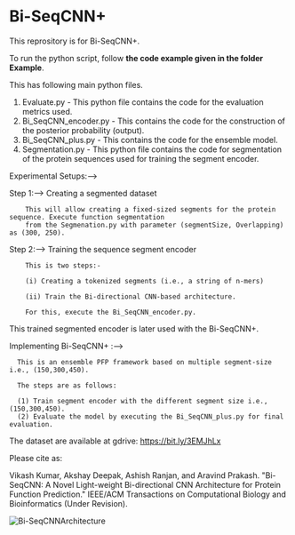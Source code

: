 # Bi-SeqCNN+

This reprository is for Bi-SeqCNN+.

To run the python script, follow **the code example given in the folder Example**.


This has following main python files.


  1. Evaluate.py - This python file contains the code for the evaluation metrics used.
  2. Bi_SeqCNN_encoder.py - This contains the code for the construction of the posterior probability (output).
  3. Bi_SeqCNN_plus.py - This contains the code for the ensemble model.
  4. Segmentation.py - This python file contains the code for segmentation of the protein sequences used for training the segment encoder.


Experimental Setups:-->

Step 1:--> Creating a segmented dataset

        This will allow creating a fixed-sized segments for the protein sequence. Execute function segmentation 
        from the Segmenation.py with parameter (segmentSize, Overlapping) as (300, 250).
        
Step 2:--> Training the sequence segment encoder

        This is two steps:-
        
        (i) Creating a tokenized segments (i.e., a string of n-mers)
        
        (ii) Train the Bi-directional CNN-based architecture.
        
        For this, execute the Bi_SeqCNN_encoder.py.

This trained segmented encoder is later used with the Bi-SeqCNN+.


Implementing Bi-SeqCNN+ :-->


      This is an ensemble PFP framework based on multiple segment-size i.e., (150,300,450).

      The steps are as follows:

      (1) Train segment encoder with the different segment size i.e., (150,300,450).
      (2) Evaluate the model by executing the Bi_SeqCNN_plus.py for final evaluation.


The dataset are available at gdrive: https://bit.ly/3EMJhLx

Please cite as:

Vikash Kumar, Akshay Deepak, Ashish Ranjan, and Aravind Prakash. "Bi-SeqCNN: A Novel Light-weight Bi-directional CNN Architecture for Protein Function Prediction." IEEE/ACM Transactions on Computational Biology and Bioinformatics (Under Revision).


![Bi-SeqCNNArchitecture](https://github.com/Vikash9n/Bi-SeqCNN/assets/85949447/f75736ca-7847-4481-a212-98a2697129f2)



